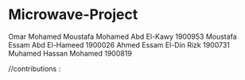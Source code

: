 # Microwave-Project
Omar Mohamed Moustafa Mohamed Abd El-Kawy 1900953
Moustafa Essam Abd El-Hameed              1900026
Ahmed Essam El-Din Rizk                   1900731
Muhamed Hassan Mohamed                    1900819



//contributions :
